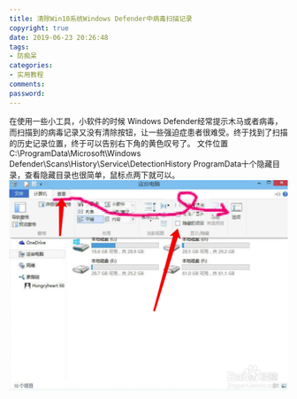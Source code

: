 ```yaml
---
title: 清除Win10系统Windows Defender中病毒扫描记录
copyright: true
date: 2019-06-23 20:26:48
tags:
- 防痴呆
categories:
- 实用教程
comments:
password:
---
```


在使用一些小工具，小软件的时候 ⁨Windows Defender⁩经常提示木马或者病毒，而扫描到的病毒记录又没有清除按钮，让一些强迫症患者很难受。终于找到了扫描的历史记录位置，终于可以告别右下角的黄色叹号了。
文件位置
C:\ProgramData⁩\Microsoft⁩\Windows Defender⁩\Scans⁩\History⁩\Service⁩\DetectionHistory⁩
ProgramData⁩十个隐藏目录，查看隐藏目录也很简单，鼠标点两下就可以。
<img src="https://raw.githubusercontent.com/sxz799/blog_tuchuang/master/img/old/20190623204037.png" width="600px" />